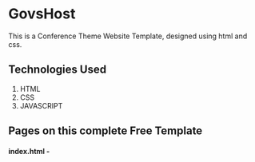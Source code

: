 # GovsHost
This is a Conference Theme Website Template, designed using html and css. 

## Technologies Used
1. HTML
2. CSS
3. JAVASCRIPT

## Pages on this complete Free Template

#### index.html - 

